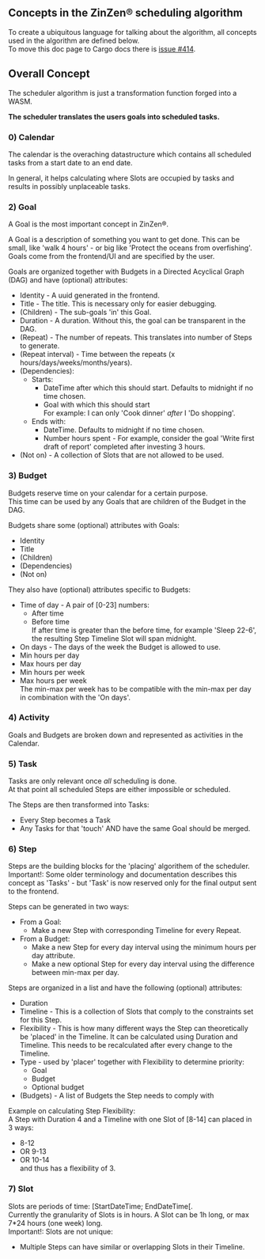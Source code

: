## Concepts in the ZinZen&reg; scheduling algorithm
To create a ubiquitous language for talking about the algorithm, all concepts used in the algorithm are defined below.  
To move this doc page to Cargo docs there is [issue #414](https://github.com/tijlleenders/ZinZen-scheduler/issues/414).  

## Overall Concept

The scheduler algorithm is just a transformation function forged into a WASM.

**The scheduler translates the users goals into scheduled tasks.**

### 0) Calendar

The calendar is the overaching datastructure which contains all scheduled tasks from a start date to an end date.

In general, it helps calculating where Slots are occupied by tasks and results in possibly unplaceable tasks.

### 2) Goal

A Goal is the most important concept in ZinZen&reg;.

A Goal is a description of something you want to get done. This can be small, like 'walk 4 hours' - or big like 'Protect the oceans from overfishing'. Goals come from the frontend/UI and are specified by the user.

Goals are organized together with Budgets in a Directed Acyclical Graph (DAG) and have (optional) attributes:  
- Identity - A uuid generated in the frontend.  
- Title - The title. This is necessary only for easier debugging.  
- (Children) - The sub-goals 'in' this Goal.  
- Duration - A duration. Without this, the goal can be transparent in the DAG.  
- (Repeat) - The number of repeats. This translates into number of Steps to generate.  
- (Repeat interval) - Time between the repeats (x hours/days/weeks/months/years).  
- (Dependencies):  
  - Starts:  
    - DateTime after which this should start. Defaults to midnight if no time chosen.
    - Goal with which this should start  
    For example: I can only 'Cook dinner' _after_ I 'Do shopping'.  
  - Ends with:  
    - DateTime. Defaults to midnight if no time chosen.  
    - Number hours spent - For example, consider the goal 'Write first draft of report' completed after investing 3 hours.  
- (Not on) - A collection of Slots that are not allowed to be used.



### 3) Budget

Budgets reserve time on your calendar for a certain purpose.  
This time can be used by any Goals that are children of the Budget in the DAG.  

Budgets share some (optional) attributes with Goals:
- Identity  
- Title  
- (Children)
- (Dependencies)  
- (Not on)

They also have (optional) attributes specific to Budgets:
- Time of day - A pair of [0-23] numbers:
  - After time 
  - Before time  
    If after time is greater than the before time, for example 'Sleep 22-6', the resulting Step Timeline Slot will span midnight.  
- On days - The days of the week the Budget is allowed to use.
- Min hours per day
- Max hours per day
- Min hours per week 
- Max hours per week  
The min-max per week has to be compatible with the min-max per day in combination with the 'On days'.

### 4) Activity

Goals and Budgets are broken down and represented as activities in the Calendar.

### 5) Task

Tasks are only relevant once _all_ scheduling is done.  
At that point all scheduled Steps are either impossible or scheduled.  

The Steps are then transformed into Tasks: 
- Every Step becomes a Task
- Any Tasks for that 'touch' AND have the same Goal should be merged.  

### 6) Step

Steps are the building blocks for the 'placing' algorithem of the scheduler.  
Important!: Some older terminology and documentation describes this concept as 'Tasks' - but 'Task' is now reserved only for the final output sent to the frontend.

Steps can be generated in two ways:  
- From a Goal:  
  - Make a new Step with corresponding Timeline for every Repeat.
- From a Budget:  
  - Make a new Step for every day interval using the minimum hours per day attribute. 
  - Make a new optional Step for every day interval using the difference between min-max per day.

Steps are organized in a list and have the following (optional) attributes:  
- Duration  
- Timeline - This is a collection of Slots that comply to the constraints set for this Step.  
- Flexibility - This is how many different ways the Step can theoretically be 'placed' in the Timeline. It can be calculated using Duration and Timeline. This needs to be recalculated after every change to the Timeline.
- Type - used by 'placer' together with Flexibility to determine priority:
  - Goal
  - Budget
  - Optional budget
- (Budgets) - A list of Budgets the Step needs to comply with

Example on calculating Step Flexibility:  
A Step with Duration 4 and a Timeline with one Slot of [8-14] can placed in 3 ways:  
- 8-12
- OR 9-13
- OR 10-14  
and thus has a flexibility of 3.

### 7) Slot

Slots are periods of time: [StartDateTime; EndDateTime[.  
Currently the granularity of Slots is in hours. 
A Slot can be 1h long, or max 7*24 hours (one week) long.  
Important!: Slots are not unique:
- Multiple Steps can have similar or overlapping Slots in their Timeline.

